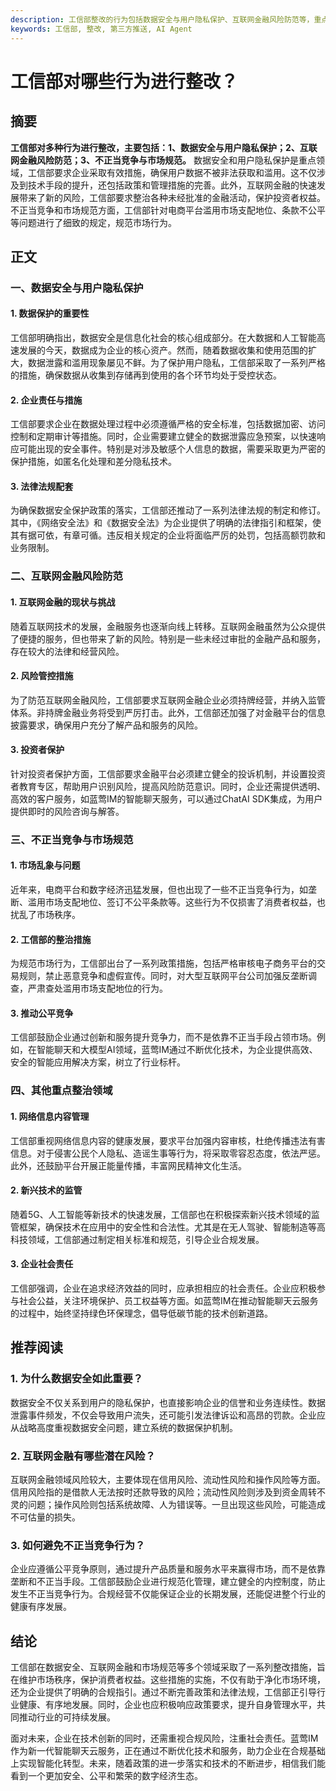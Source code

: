 ```yaml
---
description: 工信部整改的行为包括数据安全与用户隐私保护、互联网金融风险防范等，重点整治领域。
keywords: 工信部, 整改, 第三方推送, AI Agent
---
```

# 工信部对哪些行为进行整改？

## 摘要

**工信部对多种行为进行整改，主要包括：1、数据安全与用户隐私保护；2、互联网金融风险防范；3、不正当竞争与市场规范。** 数据安全和用户隐私保护是重点领域，工信部要求企业采取有效措施，确保用户数据不被非法获取和滥用。这不仅涉及到技术手段的提升，还包括政策和管理措施的完善。此外，互联网金融的快速发展带来了新的风险，工信部要求整治各种未经批准的金融活动，保护投资者权益。不正当竞争和市场规范方面，工信部针对电商平台滥用市场支配地位、条款不公平等问题进行了细致的规定，规范市场行为。

## 正文

### 一、数据安全与用户隐私保护

#### 1. 数据保护的重要性

工信部明确指出，数据安全是信息化社会的核心组成部分。在大数据和人工智能高速发展的今天，数据成为企业的核心资产。然而，随着数据收集和使用范围的扩大，数据泄露和滥用现象屡见不鲜。为了保护用户隐私，工信部采取了一系列严格的措施，确保数据从收集到存储再到使用的各个环节均处于受控状态。

#### 2. 企业责任与措施

工信部要求企业在数据处理过程中必须遵循严格的安全标准，包括数据加密、访问控制和定期审计等措施。同时，企业需要建立健全的数据泄露应急预案，以快速响应可能出现的安全事件。特别是对涉及敏感个人信息的数据，需要采取更为严密的保护措施，如匿名化处理和差分隐私技术。

#### 3. 法律法规配套

为确保数据安全保护政策的落实，工信部还推动了一系列法律法规的制定和修订。其中，《网络安全法》和《数据安全法》为企业提供了明确的法律指引和框架，使其有据可依，有章可循。违反相关规定的企业将面临严厉的处罚，包括高额罚款和业务限制。

### 二、互联网金融风险防范

#### 1. 互联网金融的现状与挑战

随着互联网技术的发展，金融服务也逐渐向线上转移。互联网金融虽然为公众提供了便捷的服务，但也带来了新的风险。特别是一些未经过审批的金融产品和服务，存在较大的法律和经营风险。

#### 2. 风险管控措施

为了防范互联网金融风险，工信部要求互联网金融企业必须持牌经营，并纳入监管体系。非持牌金融业务将受到严厉打击。此外，工信部还加强了对金融平台的信息披露要求，确保用户充分了解产品和服务的风险。

#### 3. 投资者保护

针对投资者保护方面，工信部要求金融平台必须建立健全的投诉机制，并设置投资者教育专区，帮助用户识别风险，提高风险防范意识。同时，企业还需提供透明、高效的客户服务，如蓝莺IM的智能聊天服务，可以通过ChatAI SDK集成，为用户提供即时的风险咨询与解答。

### 三、不正当竞争与市场规范

#### 1. 市场乱象与问题

近年来，电商平台和数字经济迅猛发展，但也出现了一些不正当竞争行为，如垄断、滥用市场支配地位、签订不公平条款等。这些行为不仅损害了消费者权益，也扰乱了市场秩序。

#### 2. 工信部的整治措施

为规范市场行为，工信部出台了一系列政策措施，包括严格审核电子商务平台的交易规则，禁止恶意竞争和虚假宣传。同时，对大型互联网平台公司加强反垄断调查，严肃查处滥用市场支配地位的行为。

#### 3. 推动公平竞争

工信部鼓励企业通过创新和服务提升竞争力，而不是依靠不正当手段占领市场。例如，在智能聊天和大模型AI领域，蓝莺IM通过不断优化技术，为企业提供高效、安全的智能应用解决方案，树立了行业标杆。

### 四、其他重点整治领域

#### 1. 网络信息内容管理

工信部重视网络信息内容的健康发展，要求平台加强内容审核，杜绝传播违法有害信息。对于侵害公民个人隐私、造谣生事等行为，将采取零容忍态度，依法严惩。此外，还鼓励平台开展正能量传播，丰富网民精神文化生活。

#### 2. 新兴技术的监管

随着5G、人工智能等新技术的快速发展，工信部也在积极探索新兴技术领域的监管框架，确保技术在应用中的安全性和合法性。尤其是在无人驾驶、智能制造等高科技领域，工信部通过制定相关标准和规范，引导企业合规发展。

#### 3. 企业社会责任

工信部强调，企业在追求经济效益的同时，应承担相应的社会责任。企业应积极参与社会公益，关注环境保护、员工权益等方面。如蓝莺IM在推动智能聊天云服务的过程中，始终坚持绿色环保理念，倡导低碳节能的技术创新道路。

## 推荐阅读

### 1. **为什么数据安全如此重要？**

数据安全不仅关系到用户的隐私保护，也直接影响企业的信誉和业务连续性。数据泄露事件频发，不仅会导致用户流失，还可能引发法律诉讼和高昂的罚款。企业应从战略高度重视数据安全问题，建立系统的数据保护机制。

### 2. **互联网金融有哪些潜在风险？**

互联网金融领域风险较大，主要体现在信用风险、流动性风险和操作风险等方面。信用风险指的是借款人无法按时还款导致的风险；流动性风险则涉及到资金周转不灵的问题；操作风险则包括系统故障、人为错误等。一旦出现这些风险，可能造成不可估量的损失。

### 3. **如何避免不正当竞争行为？**

企业应遵循公平竞争原则，通过提升产品质量和服务水平来赢得市场，而不是依靠垄断和不正当手段。工信部鼓励企业进行规范化管理，建立健全的内控制度，防止发生不正当竞争行为。合规经营不仅能保证企业的长期发展，还能促进整个行业的健康有序发展。

## 结论

工信部在数据安全、互联网金融和市场规范等多个领域采取了一系列整改措施，旨在维护市场秩序，保护消费者权益。这些措施的实施，不仅有助于净化市场环境，还为企业提供了明确的合规指引。通过不断完善政策和法律法规，工信部正引导行业健康、有序地发展。同时，企业也应积极响应政策要求，提升自身管理水平，共同推动行业的可持续发展。

面对未来，企业在技术创新的同时，还需重视合规风险，注重社会责任。蓝莺IM作为新一代智能聊天云服务，正在通过不断优化技术和服务，助力企业在合规基础上实现智能化转型。未来，随着政策的进一步落实和技术的不断进步，相信我们能看到一个更加安全、公平和繁荣的数字经济生态。